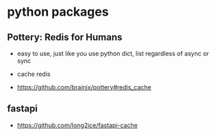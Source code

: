 # python packages

## Pottery: Redis for Humans

* easy to use, just like you use python dict, list regardless of async or sync

* cache redis
  
* https://github.com/brainix/pottery#redis_cache

## fastapi

* https://github.com/long2ice/fastapi-cache
